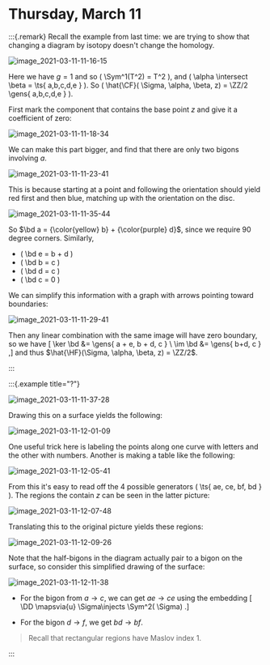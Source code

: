 # Thursday, March 11


:::{.remark}
Recall the example from last time: we are trying to show that changing a diagram by isotopy doesn't change the homology.

![image_2021-03-11-11-16-15](figures/image_2021-03-11-11-16-15.png)

Here we have $g=1$ and so \( \Sym^1(T^2) = T^2 \), and \( \alpha \intersect \beta = \ts{ a,b,c,d,e } \).
So \( \hat{\CF}( \Sigma, \alpha, \beta, z) = \ZZ/2 \gens{ a,b,c,d,e }  \).

First mark the component that contains the base point $z$ and give it a coefficient of zero:

![image_2021-03-11-11-18-34](figures/image_2021-03-11-11-18-34.png)

We can make this part bigger, and find that there are only two bigons involving $a$.

![image_2021-03-11-11-23-41](figures/image_2021-03-11-11-23-41.png)

This is because starting at a point and following the orientation should yield red first and then blue, matching up with the orientation on the disc.

![image_2021-03-11-11-35-44](figures/image_2021-03-11-11-35-44.png)

So $\bd a = {\color{yellow} b} + {\color{purple} d}$, since we require 90 degree corners.
Similarly, 

- \( \bd e = b + d \) 
- \( \bd b = c \) 
- \( \bd d = c \) 
- \( \bd c = 0 \) 

We can simplify this information with a graph with arrows pointing toward boundaries:

![image_2021-03-11-11-29-41](figures/image_2021-03-11-11-29-41.png)

Then any linear combination with the same image will have zero boundary, so we have
\[
\ker \bd &= \gens{ a + e, b + d, c } \\
\im \bd &= \gens{ b+d, c } 
,\]
and thus $\hat{\HF}(\Sigma, \alpha, \beta, z) = \ZZ/2$.

:::



:::{.example title="?"}

![image_2021-03-11-11-37-28](figures/image_2021-03-11-11-37-28.png)

Drawing this on a surface yields the following:

![image_2021-03-11-12-01-09](figures/image_2021-03-11-12-01-09.png)

One useful trick here is labeling the points along one curve with letters and the other with numbers.
Another is making a table like the following:

![image_2021-03-11-12-05-41](figures/image_2021-03-11-12-05-41.png)

From this it's easy to read off the 4 possible generators \( \ts{ ae, ce, bf, bd } \).
The regions the contain $z$ can be seen in the latter picture:

![image_2021-03-11-12-07-48](figures/image_2021-03-11-12-07-48.png)

Translating this to the original picture yields these regions:

![image_2021-03-11-12-09-26](figures/image_2021-03-11-12-09-26.png)

Note that the half-bigons in the diagram actually pair to a bigon on the surface, so consider this simplified drawing of the surface:

![image_2021-03-11-12-11-38](figures/image_2021-03-11-12-11-38.png)

- For the bigon from $a \to c$, we can get $ae\to ce$ using the embedding
\[
\DD \mapsvia{u} \Sigma\injects \Sym^2( \Sigma)
.\]

- For the bigon $d\to f$, we get $bd\to bf$.


> Recall that rectangular regions have Maslov index 1.

:::


